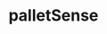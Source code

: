 ---
layout: landing
title: 'palletSense'
logo: /assets/images/menu-logos/palletsense.svg
url: '#'
order: 4
---
